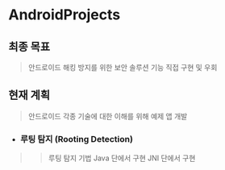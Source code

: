 # AndroidProjects
## 최종 목표
> 안드로이드 해킹 방지를 위한 보안 솔루션 기능 직접 구현 및 우회

## 현재 계획
> 안드로이드 각종 기술에 대한 이해를 위해 예제 앱 개발


* ### 루팅 탐지 (Rooting Detection)
>> 루팅 탐지 기법
> Java 단에서 구현
> JNI 단에서 구현
